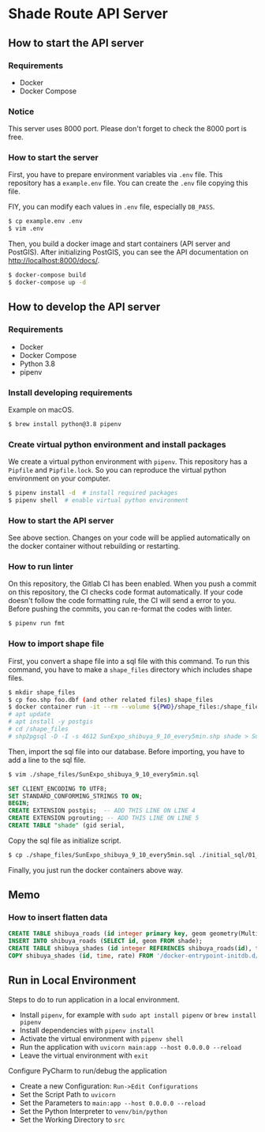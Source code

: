 # Shade Route API Server

## How to start the API server

### Requirements
- Docker
- Docker Compose

### Notice
This server uses 8000 port. Please don't forget to check the 8000 port is free.

### How to start the server
First, you have to prepare environment variables via `.env` file. This repository has a `example.env` file. You can create the `.env` file copying this file.

FIY, you can modify each values in `.env` file, especially `DB_PASS`.

```bash
$ cp example.env .env
$ vim .env
```

Then, you build a docker image and start containers (API server and PostGIS). After initializing PostGIS, you can see the API documentation on [http://localhost:8000/docs/](http://localhost:8000/docs/).

```bash
$ docker-compose build
$ docker-compose up -d
```

## How to develop the API server

### Requirements
- Docker
- Docker Compose
- Python 3.8
- pipenv

### Install developing requirements
Example on macOS.

```bash
$ brew install python@3.8 pipenv
```

### Create virtual python environment and install packages
We create a virtual python environment with `pipenv`. This repository has a `Pipfile` and `Pipfile.lock`. So you can reproduce the virtual python environment on your computer.

```bash
$ pipenv install -d  # install required packages
$ pipenv shell  # enable virtual python environment
```

### How to start the API server
See above section. Changes on your code will be applied automatically on the docker container without rebuilding or restarting.

### How to run linter
On this repository, the Gitlab CI has been enabled. When you push a commit on this repository, the CI checks code format automatically. If your code doesn't follow the code formatting rule, the CI will send a error to you. Before pushing the commits, you can re-format the codes with linter.

```bash
$ pipenv run fmt
```

### How to import shape file
First, you convert a shape file into a sql file with this command. To run this command, you have to make a `shape_files` directory which includes shape files. 

```bash
$ mkdir shape_files
$ cp foo.shp foo.dbf (and other related files) shape_files
$ docker container run -it --rm --volume ${PWD}/shape_files:/shape_files pgrouting/pgrouting:12-3.0-master bash
# apt update
# apt install -y postgis
# cd /shape_files
# shp2pgsql -D -I -s 4612 SunExpo_shibuya_9_10_every5min.shp shade > SunExpo_shibuya_9_10_every5min.sql
```

Then, import the sql file into our database. Before importing, you have to add a line to the sql file.

```bash
$ vim ./shape_files/SunExpo_shibuya_9_10_every5min.sql
```

```sql
SET CLIENT_ENCODING TO UTF8;
SET STANDARD_CONFORMING_STRINGS TO ON;
BEGIN;
CREATE EXTENSION postgis;  -- ADD THIS LINE ON LINE 4
CREATE EXTENSION pgrouting; -- ADD THIS LINE ON LINE 5
CREATE TABLE "shade" (gid serial,
```

Copy the sql file as initialize script.

```bash
$ cp ./shape_files/SunExpo_shibuya_9_10_every5min.sql ./initial_sql/01_import_shade_rates.sql
```

Finally, you just run the docker containers above way.

## Memo

### How to insert flatten data

```sql
CREATE TABLE shibuya_roads (id integer primary key, geom geometry(MultiLineString,4612));
INSERT INTO shibuya_roads (SELECT id, geom FROM shade);
CREATE TABLE shibuya_shades (id integer REFERENCES shibuya_roads(id), time time, rate float);
COPY shibuya_shades (id, time, rate) FROM '/docker-entrypoint-initdb.d/sun_expo_flatten.csv' DELIMITERS ',' CSV HEADER;
```

## Run in Local Environment
Steps to do to run application in a local environment.

* Install `pipenv`, for example with `sudo apt install pipenv` or `brew install pipenv`
* Install dependencies with `pipenv install` 
* Activate the virtual environment with `pipenv shell`
* Run the application with `uvicorn main:app --host 0.0.0.0 --reload`
* Leave the virtual environment with `exit`

Configure PyCharm to run/debug the application

* Create a new Configuration: `Run->Edit Configurations`
* Set the Script Path to `uvicorn`
* Set the Parameters to `main:app --host 0.0.0.0 --reload`
* Set the Python Interpreter to `venv/bin/python`
* Set the Working Directory to  `src`
